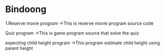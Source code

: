 # Bindoong

1.Reserve movie program
->This is reserve movie program source code

Quiz program
->This is game program source that solve the quiz

expecting child height program
->This program estimate child height using parent height
